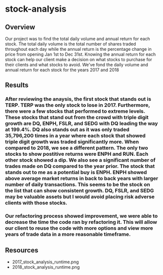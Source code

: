 # stock-analysis
## Overview
Our project was to find the total daily volume and annual return for each stock. The total daily volume is the total number of shares traded throughout each day while the annual return is the percentage change in price from opening Jan 1st to Dec 31st. Knowing the annual return for each stock can help our client make a decision on what stocks to purchase for their clients and what stocks to avoid. We've fond the daily volume and annual return for each stock for the years 2017 and 2018
## Results
### After reviewing the anaysis, the first stock that stands out is TERP. TERP was the only stock to lose in 2017. Furthermore, there were a few stocks that performed to extreme levels. These stocks that stand out from the crowd with triple digit growth are DQ, ENPH, FSLR, and SEDG with DQ leading the way at 199.4%. DQ also stands out as it was only traded 35,796,200 times in a year where each stock that showed triple digit growth was traded significantly more. When compared to 2018, we see a different pattern. The only two stocks to show postitive returns were ENPH and RUN. Each other stock showed a dip. We also see a significant number of trades made on DQ compared to the year prior. The stock that stands out to me as a potential buy is ENPH. ENPH showed above average market returns in back to back years with larger number of daily transactions. This seems to be the stock on the list that can show consistent growth. DQ, FSLR, and SEDG may be valuable assets but I would avoid placing risk adverse clients with those stocks.
### Our refactoring process showed improvement, we were able to decrease the time the code ran by refactoring it. This will allow our client to reuse the code with more options and view more years of trade data in a more reasonable timeframe.
## Resources
- 2017_stock_analysis_runtime.png
- 2018_stock_analysis_runtime.png

